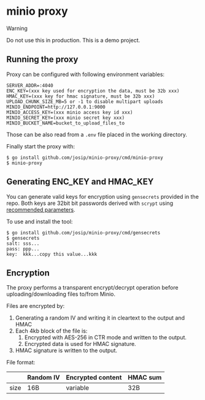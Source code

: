 # minio proxy

> [!WARNING]  
> Do not use this in production. This is a demo project.

## Running the proxy

Proxy can be configured with following environment variables:

```
SERVER_ADDR=:4040
ENC_KEY=(xxx key used for encryption the data, must be 32b xxx)
HMAC_KEY=(xxx key for hmac signature, must be 32b xxx)
UPLOAD_CHUNK_SIZE_MB=5 or -1 to disable multipart uploads
MINIO_ENDPOINT=http://127.0.0.1:9000
MINIO_ACCESS_KEY=(xxx minio access key id xxx)
MINIO_SECRET_KEY=(xxx minio secret key xxx)
MINIO_BUCKET_NAME=bucket_to_upload_files_to
```

Those can be also read from a `.env` file placed in the working directory.

Finally start the proxy with:

```
$ go install github.com/josip/minio-proxy/cmd/minio-proxy
$ minio-proxy
```

## Generating ENC_KEY and HMAC_KEY

You can generate valid keys for encryption using `gensecrets` provided in the repo. Both keys are 32bit bit passwords derived with `scrypt` using [recommended parameters](https://pkg.go.dev/golang.org/x/crypto/scrypt#Key).

To use and install the tool:
```
$ go install github.com/josip/minio-proxy/cmd/gensecrets
$ gensecrets
salt: sss...
pass: ppp...
key:  kkk...copy this value...kkk
```

## Encryption

The proxy performs a transparent encrypt/decrypt operation before uploading/downloading files to/from Minio.

Files are encrypted by:

1. Generating a random IV and writing it in cleartext to the output and HMAC
2. Each 4kb block of the file is:
    1. Encrypted with AES-256 in CTR mode and written to the output.
    2. Encrypted data is used for HMAC signature.
3. HMAC signature is written to the output.

File format:

|      | Random IV | Encrypted content | HMAC sum |
|------|-----------|-------------------|----------|
| size | 16B       | variable          | 32B      |

